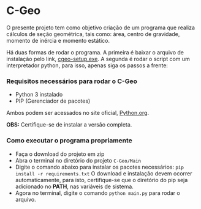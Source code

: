 # C-Geo

O presente projeto tem como objetivo criação de um programa que realiza cálculos de seção geométrica, tais como: área, centro de gravidade, momento de inércia e momento estático.

Há duas formas de rodar o programa. A primeira é baixar o arquivo de instalação pelo link, [cgeo-setup.exe](https://github.com/herculeslopes/C-Geo/releases/download/v0.1/cgeo-setup.exe). A segunda é rodar o script com um interpretador python, para isso, apenas siga os passos a frente:

### Requisitos necessários para rodar o C-Geo
- Python 3 instalado
- PIP (Gerenciador de pacotes)

Ambos podem ser acessados no site oficial, [Python.org](https://www.python.org).

**OBS:** Certifique-se de instalar a versão completa.

### Como executar o programa propriamente
- Faça o download do projeto em zip
- Abra o terminal no diretório do projeto `C-Geo/Main`
- Digite o comando abaixo para instalar os pacotes necessários:
  `pip install -r requirements.txt`
  O download e instalação devem ocorrer automaticamente, para isto, certifique-se que o diretório do pip seja adicionado no **PATH**, nas variáveis de sistema.
- Agora no terminal, digite o comando `python main.py` para rodar o arquivo.
